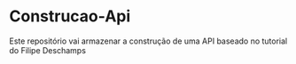 # Construcao-Api
Este repositório vai armazenar a construção de uma API baseado no tutorial do Filipe Deschamps
